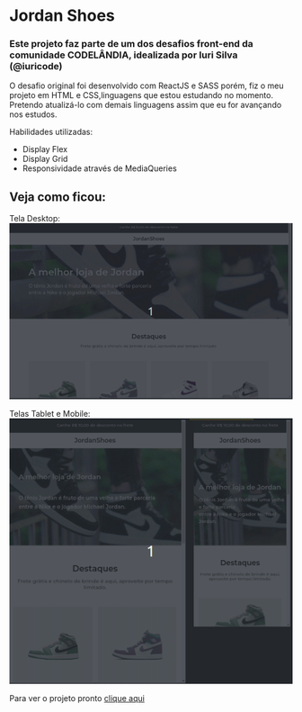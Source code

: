 # Jordan Shoes
### Este projeto faz parte de um dos desafios front-end da comunidade CODELÂNDIA, idealizada por Iuri Silva (@iuricode)
O desafio original foi desenvolvido com ReactJS e SASS porém, fiz o meu projeto em HTML e CSS,linguagens que estou estudando no momento.
Pretendo atualizá-lo com demais linguagens assim que eu for avançando nos estudos.

Habilidades utilizadas:
- Display Flex
- Display Grid
- Responsividade através de MediaQueries

## Veja como ficou:

Tela Desktop:
<img src="./src/Readme-gifs/Peek 07-05-2023 14-27.gif" alt="Projeto tela desktop"/>

Telas Tablet e Mobile:
<img src="./src/Readme-gifs/Peek 07-05-2023 14-31.gif" alt="projeto tela tablet e mobile"/>

Para ver o projeto pronto [ clique aqui ]( https://jessica-os.github.io/JordanShoes/)

